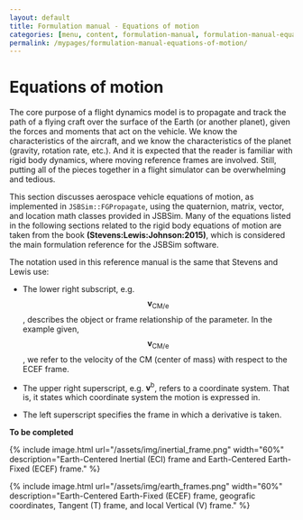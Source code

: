 ```yaml
---
layout: default
title: Formulation manual - Equations of motion
categories: [menu, content, formulation-manual, formulation-manual-equations-of-motion]
permalink: /mypages/formulation-manual-equations-of-motion/
---
```


# Equations of motion

The core purpose of a flight dynamics model is to propagate and track the path of a flying craft over the surface of the Earth (or another planet), given the forces and moments that act on the vehicle. We know the characteristics of the aircraft, and we know the characteristics of the planet (gravity, rotation rate, etc.). And it is expected that the reader is familiar with rigid body dynamics, where moving reference frames are involved. Still, putting all of the pieces together in a flight
simulator can be overwhelming and tedious.

This section discusses aerospace vehicle equations of motion, as implemented in `JSBSim::FGPropagate`, using the quaternion, matrix, vector, and location math classes provided in JSBSim. Many of the equations listed in the following sections related to the rigid body equations of motion are taken from the book **(Stevens:Lewis:Johnson:2015)**, which is considered the main formulation reference for the JSBSim software.

The notation used in this reference manual is the same that Stevens and Lewis use:

- The lower right subscript, e.g. $$\boldsymbol{v}_\mathrm{CM/e}$$, describes the object or frame relationship of the parameter.
  In the example given, $$\boldsymbol{v}_\mathrm{CM/e}$$, we refer to the velocity of the CM (center of mass) with respect to the ECEF frame.

- The upper right superscript, e.g. $\boldsymbol{v}^\mathrm{b}$, refers to a coordinate system.
  That is, it states which coordinate system the motion is expressed in.

- The left superscript specifies the frame in which a derivative is taken.

**To be completed**

{% include image.html
  url="/assets/img/inertial_frame.png"
  width="60%"
  description="Earth-Centered Inertial (ECI) frame and Earth-Centered Earth-Fixed (ECEF) frame."
  %}

{% include image.html
  url="/assets/img/earth_frames.png"
  width="60%"
  description="Earth-Centered Earth-Fixed (ECEF) frame, geografic coordinates, Tangent (T) frame, and local Vertical (V) frame."
  %}
